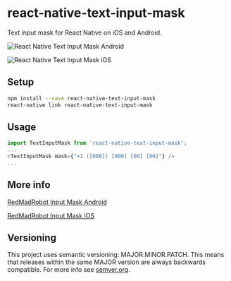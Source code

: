 # react-native-text-input-mask
Text input mask for React Native on iOS and Android.

![React Native Text Input Mask Android](https://s3.amazonaws.com/react-native-text-input-mask/react-native-text-input-mask-android.gif)

![React Native Text Input Mask iOS](https://s3.amazonaws.com/react-native-text-input-mask/input-mask-ios.gif)

## Setup

```bash
npm install --save react-native-text-input-mask
react-native link react-native-text-input-mask
```

## Usage

```javascript
import TextInputMask from 'react-native-text-input-mask';
...
<TextInputMask mask={"+1 ([000]) [000] [00] [00]"} />
...
```

## More info

[RedMadRobot Input Mask Android](https://github.com/RedMadRobot/input-mask-android)

[RedMadRobot Input Mask IOS](https://github.com/RedMadRobot/input-mask-ios)

## Versioning

This project uses semantic versioning: MAJOR.MINOR.PATCH.
This means that releases within the same MAJOR version are always backwards compatible. For more info see [semver.org](http://semver.org/).
